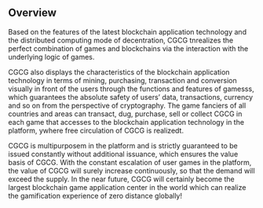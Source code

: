 ## Overview ##
Based on the features of the latest blockchain application technology and the distributed computing mode of decentration, CGCG tnrealizes the perfect combination of games and blockchains via the interaction with the underlying logic of games.

CGCG also displays the characteristics of the blockchain application technology in terms of mining, purchasing, transaction and conversion visually in front of the users through the functions and features of gamesss, which guarantees the absolute safety of users’ data, transactions, currency and so on from the perspective of cryptography. The game fanciers of all countries and areas can transact, dug, purchase, sell or collect CGCG in each game that accesses to the blockchain application technology in the platform, ywhere free circulation of CGCG is realizedt.

CGCG is multipurposem in the platform and is strictly guaranteed to be issued constantly without additional issuance, which ensures the value basis of CGCG. With the constant escalation of user games in the platform, the value of CGCG will surely increase continuously, so that the demand will exceed the supply. In the near future, CGCG will certainly become the largest blockchain game application center in the world which can realize the gamification experience of zero distance globally!
